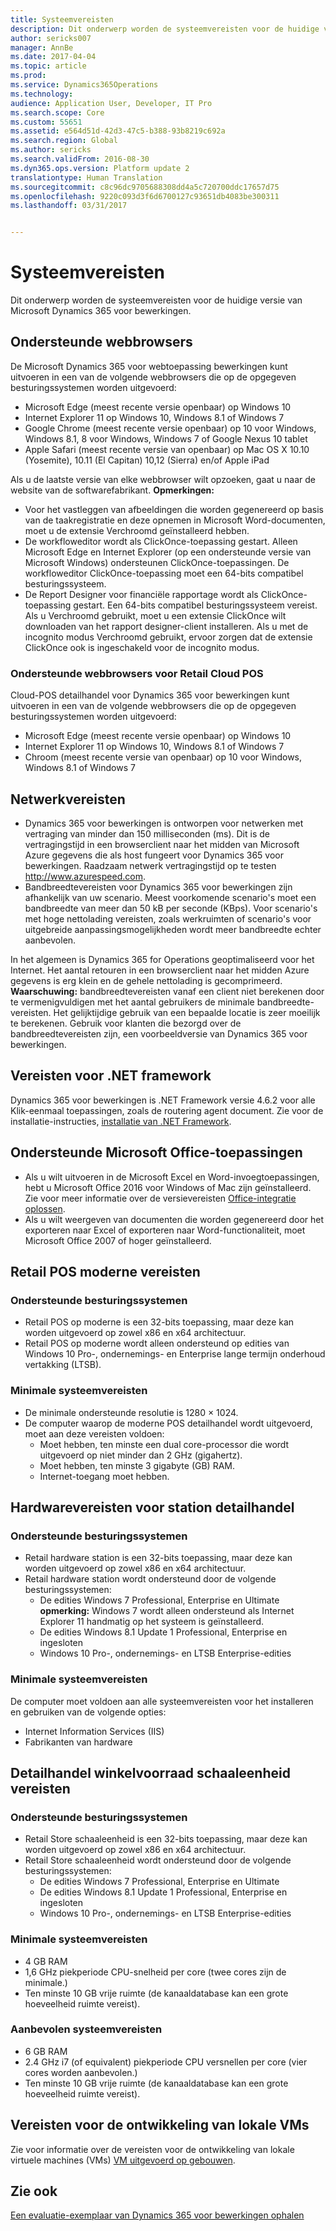 ```yaml
---
title: Systeemvereisten
description: Dit onderwerp worden de systeemvereisten voor de huidige versie van Microsoft Dynamics 365 voor bewerkingen.
author: sericks007
manager: AnnBe
ms.date: 2017-04-04
ms.topic: article
ms.prod: 
ms.service: Dynamics365Operations
ms.technology: 
audience: Application User, Developer, IT Pro
ms.search.scope: Core
ms.custom: 55651
ms.assetid: e564d51d-42d3-47c5-b388-93b8219c692a
ms.search.region: Global
ms.author: sericks
ms.search.validFrom: 2016-08-30
ms.dyn365.ops.version: Platform update 2
translationtype: Human Translation
ms.sourcegitcommit: c8c96dc9705688308dd4a5c720700ddc17657d75
ms.openlocfilehash: 9220c093d3f6d6700127c93651db4083be300311
ms.lasthandoff: 03/31/2017


---
```


# <a name="system-requirements"></a>Systeemvereisten

Dit onderwerp worden de systeemvereisten voor de huidige versie van Microsoft Dynamics 365 voor bewerkingen.

<a name="supported-web-browsers"></a>Ondersteunde webbrowsers
----------------------

De Microsoft Dynamics 365 voor webtoepassing bewerkingen kunt uitvoeren in een van de volgende webbrowsers die op de opgegeven besturingssystemen worden uitgevoerd:

-   Microsoft Edge (meest recente versie openbaar) op Windows 10
-   Internet Explorer 11 op Windows 10, Windows 8.1 of Windows 7
-   Google Chrome (meest recente versie openbaar) op 10 voor Windows, Windows 8.1, 8 voor Windows, Windows 7 of Google Nexus 10 tablet
-   Apple Safari (meest recente versie van openbaar) op Mac OS X 10.10 (Yosemite), 10.11 (El Capitan) 10,12 (Sierra) en/of Apple iPad

Als u de laatste versie van elke webbrowser wilt opzoeken, gaat u naar de website van de softwarefabrikant. **Opmerkingen:**

-   Voor het vastleggen van afbeeldingen die worden gegenereerd op basis van de taakregistratie en deze opnemen in Microsoft Word-documenten, moet u de extensie Verchroomd geïnstalleerd hebben. <!---For instructions about how to install the extension, see [Screenshot Extension setup](/dynamics365/operations/dev-itpro/user-interface/task-recorder).-->
-   De workfloweditor wordt als ClickOnce-toepassing gestart. Alleen Microsoft Edge en Internet Explorer (op een ondersteunde versie van Microsoft Windows) ondersteunen ClickOnce-toepassingen. De workfloweditor ClickOnce-toepassing moet een 64-bits compatibel besturingssysteem.
-   De Report Designer voor financiële rapportage wordt als ClickOnce-toepassing gestart. Een 64-bits compatibel besturingssysteem vereist. Als u Verchroomd gebruikt, moet u een extensie ClickOnce wilt downloaden van het rapport designer-client installeren. Als u met de incognito modus Verchroomd gebruikt, ervoor zorgen dat de extensie ClickOnce ook is ingeschakeld voor de incognito modus.

### <a name="supported-web-browsers-for-retail-cloud-pos"></a>Ondersteunde webbrowsers voor Retail Cloud POS

Cloud-POS detailhandel voor Dynamics 365 voor bewerkingen kunt uitvoeren in een van de volgende webbrowsers die op de opgegeven besturingssystemen worden uitgevoerd:

-   Microsoft Edge (meest recente versie openbaar) op Windows 10
-   Internet Explorer 11 op Windows 10, Windows 8.1 of Windows 7
-   Chroom (meest recente versie van openbaar) op 10 voor Windows, Windows 8.1 of Windows 7

## <a name="network-requirements"></a>Netwerkvereisten
-   Dynamics 365 voor bewerkingen is ontworpen voor netwerken met vertraging van minder dan 150 milliseconden (ms). Dit is de vertragingstijd in een browserclient naar het midden van Microsoft Azure gegevens die als host fungeert voor Dynamics 365 voor bewerkingen. Raadzaam netwerk vertragingstijd op te testen <http://www.azurespeed.com>.
-   Bandbreedtevereisten voor Dynamics 365 voor bewerkingen zijn afhankelijk van uw scenario. Meest voorkomende scenario's moet een bandbreedte van meer dan 50 kB per seconde (KBps). Voor scenario's met hoge nettolading vereisten, zoals werkruimten of scenario's voor uitgebreide aanpassingsmogelijkheden wordt meer bandbreedte echter aanbevolen.

In het algemeen is Dynamics 365 for Operations geoptimaliseerd voor het Internet. Het aantal retouren in een browserclient naar het midden Azure gegevens is erg klein en de gehele nettolading is gecomprimeerd. **Waarschuwing:** bandbreedtevereisten vanaf een client niet berekenen door te vermenigvuldigen met het aantal gebruikers de minimale bandbreedte-vereisten. Het gelijktijdige gebruik van een bepaalde locatie is zeer moeilijk te berekenen. Gebruik voor klanten die bezorgd over de bandbreedtevereisten zijn, een voorbeeldversie van Dynamics 365 voor bewerkingen.

## <a name="net-framework-requirements"></a>Vereisten voor .NET framework
Dynamics 365 voor bewerkingen is .NET Framework versie 4.6.2 voor alle Klik-eenmaal toepassingen, zoals de routering agent document. Zie voor de installatie-instructies, [installatie van .NET Framework](https://msdn.microsoft.com/en-us/library/5a4x27ek(v=vs.110).aspx).

## <a name="supported-microsoft-office-applications"></a>Ondersteunde Microsoft Office-toepassingen
-   Als u wilt uitvoeren in de Microsoft Excel en Word-invoegtoepassingen, hebt u Microsoft Office 2016 voor Windows of Mac zijn geïnstalleerd. Zie voor meer informatie over de versievereisten [Office-integratie oplossen](/dynamics365/operations/dev-itpro/office-integration/office-integration-troubleshooting).
-   Als u wilt weergeven van documenten die worden gegenereerd door het exporteren naar Excel of exporteren naar Word-functionaliteit, moet Microsoft Office 2007 of hoger geïnstalleerd.

## <a name="retail-modern-pos-requirements"></a>Retail POS moderne vereisten
### <a name="supported-operating-systems"></a>Ondersteunde besturingssystemen

-   Retail POS op moderne is een 32-bits toepassing, maar deze kan worden uitgevoerd op zowel x86 en x64 architectuur.
-   Retail POS op moderne wordt alleen ondersteund op edities van Windows 10 Pro-, ondernemings- en Enterprise lange termijn onderhoud vertakking (LTSB).

### <a name="minimum-system-requirements"></a>Minimale systeemvereisten

-   De minimale ondersteunde resolutie is 1280 × 1024.
-   De computer waarop de moderne POS detailhandel wordt uitgevoerd, moet aan deze vereisten voldoen:
    -   Moet hebben, ten minste een dual core-processor die wordt uitgevoerd op niet minder dan 2 GHz (gigahertz).
    -   Moet hebben, ten minste 3 gigabyte (GB) RAM.
    -   Internet-toegang moet hebben.

## <a name="retail-hardware-station-requirements"></a>Hardwarevereisten voor station detailhandel
### <a name="supported-operating-systems"></a>Ondersteunde besturingssystemen

-   Retail hardware station is een 32-bits toepassing, maar deze kan worden uitgevoerd op zowel x86 en x64 architectuur.
-   Retail hardware station wordt ondersteund door de volgende besturingssystemen:
    -   De edities Windows 7 Professional, Enterprise en Ultimate **opmerking:** Windows 7 wordt alleen ondersteund als Internet Explorer 11 handmatig op het systeem is geïnstalleerd.
    -   De edities Windows 8.1 Update 1 Professional, Enterprise en ingesloten
    -   Windows 10 Pro-, ondernemings- en LTSB Enterprise-edities

### <a name="minimum-system-requirements"></a>Minimale systeemvereisten

De computer moet voldoen aan alle systeemvereisten voor het installeren en gebruiken van de volgende opties:

-   Internet Information Services (IIS)
-   Fabrikanten van hardware

## <a name="retail-store-scale-unit-requirements"></a>Detailhandel winkelvoorraad schaaleenheid vereisten
### <a name="supported-operating-systems"></a>Ondersteunde besturingssystemen

-   Retail Store schaaleenheid is een 32-bits toepassing, maar deze kan worden uitgevoerd op zowel x86 en x64 architectuur.
-   Retail Store schaaleenheid wordt ondersteund door de volgende besturingssystemen:
    -   De edities Windows 7 Professional, Enterprise en Ultimate
    -   De edities Windows 8.1 Update 1 Professional, Enterprise en ingesloten
    -   Windows 10 Pro-, ondernemings- en LTSB Enterprise-edities

### <a name="minimum-system-requirements"></a>Minimale systeemvereisten

-   4 GB RAM
-   1,6 GHz piekperiode CPU-snelheid per core (twee cores zijn de minimale.)
-   Ten minste 10 GB vrije ruimte (de kanaaldatabase kan een grote hoeveelheid ruimte vereist).

### <a name="recommended-system-requirements"></a>Aanbevolen systeemvereisten

-   6 GB RAM
-   2.4 GHz i7 (of equivalent) piekperiode CPU versnellen per core (vier cores worden aanbevolen.)
-   Ten minste 10 GB vrije ruimte (de kanaaldatabase kan een grote hoeveelheid ruimte vereist).

## <a name="requirements-for-development-on-local-vms"></a>Vereisten voor de ontwikkeling van lokale VMs
Zie voor informatie over de vereisten voor de ontwikkeling van lokale virtuele machines (VMs) [VM uitgevoerd op gebouwen](/dynamics365/operations/dev-itpro/dev-tools/access-instances#vm-that-is-running-in-premises).

<a name="see-also"></a>Zie ook
--------

[Een evaluatie-exemplaar van Dynamics 365 voor bewerkingen ophalen](/dynamics365/operations/dev-itpro/dev-tools/get-evaluation-copy)


